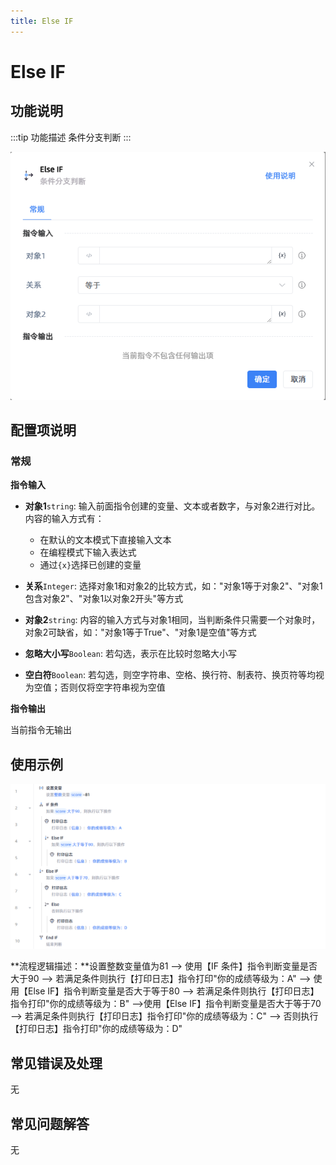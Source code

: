 ```yaml
---
title: Else IF
---
```


# Else IF

## 功能说明

:::tip 功能描述
条件分支判断
:::

![image-20250227151313377](../../assets/image-20250227151313377.png)

## 配置项说明

### 常规

**指令输入**

- **对象1**`string`: 输入前面指令创建的变量、文本或者数字，与对象2进行对比。内容的输入方式有：
  - 在默认的文本模式下直接输入文本
  - 在编程模式下输入表达式
  - 通过`{x}`选择已创建的变量
- **关系**`Integer`: 选择对象1和对象2的比较方式，如："对象1等于对象2"、"对象1包含对象2"、"对象1以对象2开头"等方式

- **对象2**`string`: 内容的输入方式与对象1相同，当判断条件只需要一个对象时，对象2可缺省，如："对象1等于True"、"对象1是空值"等方式

- **忽略大小写**`Boolean`: 若勾选，表示在比较时忽略大小写

- **空白符**`Boolean`: 若勾选，则空字符串、空格、换行符、制表符、换页符等均视为空值；否则仅将空字符串视为空值


**指令输出**

当前指令无输出

## 使用示例

![image-20250227153138071](../../assets/image-20250227153138071.png)

**流程逻辑描述：**设置整数变量值为81 --> 使用【IF 条件】指令判断变量是否大于90 --> 若满足条件则执行【打印日志】指令打印"你的成绩等级为：A" --> 使用【Else IF】指令判断变量是否大于等于80 --> 若满足条件则执行【打印日志】指令打印"你的成绩等级为：B" -->使用【Else IF】指令判断变量是否大于等于70 --> 若满足条件则执行【打印日志】指令打印"你的成绩等级为：C" --> 否则执行【打印日志】指令打印"你的成绩等级为：D"

## 常见错误及处理

无

## 常见问题解答

无

